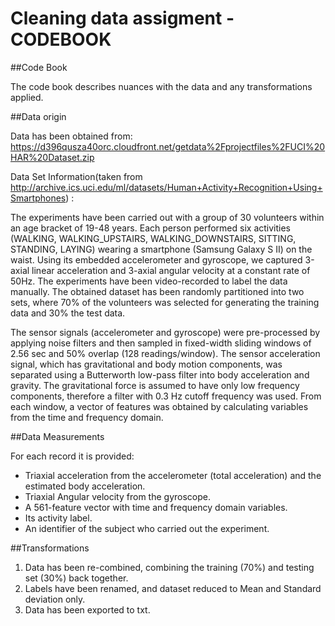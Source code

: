 # Cleaning data assigment - CODEBOOK

##Code Book

The code book describes nuances with the data and any transformations applied.

##Data origin

Data has been obtained from:
https://d396qusza40orc.cloudfront.net/getdata%2Fprojectfiles%2FUCI%20HAR%20Dataset.zip


Data Set Information(taken from http://archive.ics.uci.edu/ml/datasets/Human+Activity+Recognition+Using+Smartphones) :

The experiments have been carried out with a group of 30 volunteers within an age bracket of 19-48 years. Each person performed six activities (WALKING, WALKING_UPSTAIRS, WALKING_DOWNSTAIRS, SITTING, STANDING, LAYING) wearing a smartphone (Samsung Galaxy S II) on the waist. Using its embedded accelerometer and gyroscope, we captured 3-axial linear acceleration and 3-axial angular velocity at a constant rate of 50Hz. The experiments have been video-recorded to label the data manually. The obtained dataset has been randomly partitioned into two sets, where 70% of the volunteers was selected for generating the training data and 30% the test data.

The sensor signals (accelerometer and gyroscope) were pre-processed by applying noise filters and then sampled in fixed-width sliding windows of 2.56 sec and 50% overlap (128 readings/window). The sensor acceleration signal, which has gravitational and body motion components, was separated using a Butterworth low-pass filter into body acceleration and gravity. The gravitational force is assumed to have only low frequency components, therefore a filter with 0.3 Hz cutoff frequency was used. From each window, a vector of features was obtained by calculating variables from the time and frequency domain.

##Data Measurements

For each record it is provided:
- Triaxial acceleration from the accelerometer (total acceleration) and the estimated body acceleration.
- Triaxial Angular velocity from the gyroscope.
- A 561-feature vector with time and frequency domain variables.
- Its activity label.
- An identifier of the subject who carried out the experiment.

##Transformations
1. Data has been re-combined, combining the training (70%) and testing set (30%) back together.
2. Labels have been renamed, and dataset reduced to Mean and Standard deviation only.
3. Data has been exported to txt.
